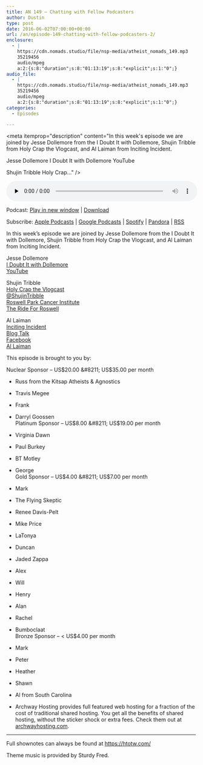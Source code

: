 ```yaml
---
title: AN 149 – Chatting with Fellow Podcasters
author: Dustin
type: post
date: 2016-06-02T07:00:00+00:00
url: /an/episode-149-chatting-with-fellow-podcasters-2/
enclosure:
  - |
    https://cdn.nomads.studio/file/nsp-media/atheist_nomads_149.mp3
    35219456
    audio/mpeg
    a:2:{s:8:"duration";s:8:"01:13:19";s:8:"explicit";s:1:"0";}
audio_file:
  - |
    https://cdn.nomads.studio/file/nsp-media/atheist_nomads_149.mp3
    35219456
    audio/mpeg
    a:2:{s:8:"duration";s:8:"01:13:19";s:8:"explicit";s:1:"0";}
categories:
  - Episodes

---
```

<div itemscope itemtype="http://schema.org/AudioObject">
  <meta itemprop="name" content="Episode 149 &#8211; Chatting with Fellow Podcasters" />
  
  <meta itemprop="uploadDate" content="2016-06-02T01:00:00-06:00" />
  
  <meta itemprop="encodingFormat" content="audio/mpeg" />
  
  <meta itemprop="duration" content="PT1H13M19S" />
  
  <meta itemprop="description" content="In this week's episode we are joined by Jesse Dollemore from the I Doubt It with Dollemore, Shujin Tribble from Holy Crap the Vlogcast, and Al Laiman from Inciting Incident.

Jesse Dollemore
I Doubt It with Dollemore
YouTube

Shujin Tribble
Holy Crap..." />
  
  <meta itemprop="contentUrl" content="https://dts.podtrac.com/redirect.mp3/cdn.nomads.studio/file/nsp-media/atheist_nomads_149.mp3" />
  
  <meta itemprop="contentSize" content="33.6" />
  </p> 
  
  <div class="powerpress_player" id="powerpress_player_8408">
    <audio class="wp-audio-shortcode" id="audio-5085-152" preload="none" style="width: 100%;" controls="controls"><source type="audio/mpeg" src="https://dts.podtrac.com/redirect.mp3/cdn.nomads.studio/file/nsp-media/atheist_nomads_149.mp3?_=152" /><a href="https://dts.podtrac.com/redirect.mp3/cdn.nomads.studio/file/nsp-media/atheist_nomads_149.mp3">https://dts.podtrac.com/redirect.mp3/cdn.nomads.studio/file/nsp-media/atheist_nomads_149.mp3</a></audio>
  </div>
</div>

<p class="powerpress_links powerpress_links_mp3">
  Podcast: <a href="https://dts.podtrac.com/redirect.mp3/cdn.nomads.studio/file/nsp-media/atheist_nomads_149.mp3" class="powerpress_link_pinw" target="_blank" title="Play in new window" onclick="return powerpress_pinw('https://htotw.com/?powerpress_pinw=5085-podcast');" rel="nofollow">Play in new window</a> | <a href="https://dts.podtrac.com/redirect.mp3/cdn.nomads.studio/file/nsp-media/atheist_nomads_149.mp3" class="powerpress_link_d" title="Download" rel="nofollow" download="atheist_nomads_149.mp3">Download</a>
</p>

<p class="powerpress_links powerpress_subscribe_links">
  Subscribe: <a href="https://podcasts.apple.com/us/podcast/humanists-take-on-the-world/id530050098?mt=2&ls=1" class="powerpress_link_subscribe powerpress_link_subscribe_itunes" target="_blank" title="Subscribe on Apple Podcasts" rel="nofollow">Apple Podcasts</a> | <a href="https://www.google.com/podcasts?feed=aHR0cDovL2F0aGVpc3Rub21hZHMubGlic3luLmNvbS9yc3M%3D" class="powerpress_link_subscribe powerpress_link_subscribe_googleplay" target="_blank" title="Subscribe on Google Podcasts" rel="nofollow">Google Podcasts</a> | <a href="https://open.spotify.com/show/3LzK2xZGike6Tc1GEMtMbr?si=LieN9SNuTpq96smuaUsH8A" class="powerpress_link_subscribe powerpress_link_subscribe_spotify" target="_blank" title="Subscribe on Spotify" rel="nofollow">Spotify</a> | <a href="https://www.pandora.com/podcast/atheist-nomads/PC:10122?corr=62071012&part=ug" class="powerpress_link_subscribe powerpress_link_subscribe_pandora" target="_blank" title="Subscribe on Pandora" rel="nofollow">Pandora</a> | <a href="https://htotw.com/feed/podcast/" class="powerpress_link_subscribe powerpress_link_subscribe_rss" target="_blank" title="Subscribe via RSS" rel="nofollow">RSS</a>
</p>

In this week&#8217;s episode we are joined by Jesse Dollemore from the I Doubt It with Dollemore, Shujin Tribble from Holy Crap the Vlogcast, and Al Laiman from Inciting Incident.

Jesse Dollemore  
<a href="https://dollemore.com/" target="_blank" rel="noopener">I Doubt It with Dollemore</a>  
<a href="https://www.youtube.com/c/dollemore" target="_blank" rel="noopener">YouTube</a>

Shujin Tribble  
<a href="http://holycrapthevlogcast.com/" target="_blank" rel="noopener">Holy Crap the Vlogcast</a>  
<a href="https://twitter.com/ShujinTribble" target="_blank" rel="noopener">@ShujinTribble</a>  
<a href="https://www.roswellpark.org/" target="_blank" rel="noopener">Roswell Park Cancer Institute</a>  
<a href="http://rpaf.convio.net/site/TR/SpecialEvents/General?team_id=1740&pg=team&fr_id=1060" target="_blank" rel="noopener">The Ride For Roswell</a>

Al Laiman  
<a href="http://www.incitingincidentpodcast.com" target="_blank" rel="noopener">Inciting Incident</a>  
<a href="http://www.blogtalkradio.com/incitingincident" target="_blank" rel="noopener">Blog Talk</a>  
<a href="http://www.facebook.com/incitingincidentpodcast" target="_blank" rel="noopener">Facebook</a>  
<a href="http://www.allaiman.com" target="_blank" rel="noopener">Al Laiman</a>

This episode is brought to you by:

Nuclear Sponsor &#8211; US$20.00 &#8211; US$35.00 per month  
* Russ from the Kitsap Atheists & Agnostics  
* Travis Megee  
* Frank  
* Darryl Goossen  
Platinum Sponsor &#8211; US$8.00 &#8211; US$19.00 per month  
* Virginia Dawn  
* Paul Burkey  
* BT Motley  
* George  
Gold Sponsor &#8211; US$4.00 &#8211; US$7.00 per month  
* Mark  
* The Flying Skeptic  
* Renee Davis-Pelt  
* Mike Price  
* LaTonya  
* Duncan  
* Jaded Zappa  
* Alex  
* Will  
* Henry  
* Alan  
* Rachel  
* Bumboclaat  
Bronze Sponsor &#8211; < US$4.00 per month  
* Mark  
* Peter  
* Heather  
* Shawn  
* Al from South Carolina

* Archway Hosting provides full featured web hosting for a fraction of the cost of traditional shared hosting. You get all the benefits of shared hosting, without the sticker shock or extra fees. Check them out at <a href="http://archwayhosting.com/" target="_blank" rel="noopener">archwayhosting.com</a>.

<hr width="500" />

Full shownotes can always be found at <https://htotw.com/>  

Theme music is provided by Sturdy Fred.